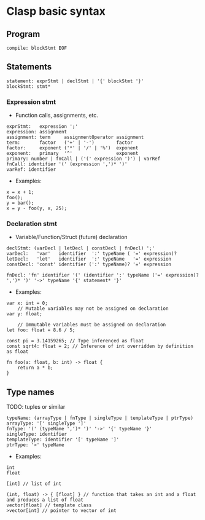 # Clasp basic syntax

## Program
```
compile: blockStmt EOF
```

## Statements
```
statement: exprStmt | declStmt | '{' blockStmt '}'
blockStmt: stmt*
```
### Expression stmt
* Function calls, assignments, etc.
```
exprStmt:   expression ';'
expression: assignment
assignment: term     assignmentOperator assignment
term:       factor   ('+' | '-')        factor
factor:     exponent ('*' | '/' | '%')  exponent
exponent:   primary  '^'                exponent
primary: number | fnCall | ('(' expression ')') | varRef
fnCall: identifier '(' (expression ',')* ')'
varRef: identifier
```
* Examples:
```
x = x + 1;
foo();
y = bar();
x = y - foo(y, x, 25);
```
### Declaration stmt
* Variable/Function/Struct (future) declaration
```
declStmt: (varDecl | letDecl | constDecl | fnDecl) ';'
varDecl:   'var'   identifier  ':' typeName ( '=' expression)?
letDecl:   'let'   identifier  ':' typeName   '=' expression
constDecl: 'const' identifier (':' typeName)? '=' expression

fnDecl: 'fn' identifier '(' (identifier ':' typeName ('=' expression)? ',')* ')' '->' typeName '{' statement* '}'
```
* Examples:
```
var x: int = 0;
    // Mutable variables may not be assigned on declaration
var y: float;

    // Immutable variables must be assigned on declaration
let foo: float = 8.6 / 5;

const pi = 3.14159265; // Type inferenced as float
const sqrt4: float = 2; // Inference of int overridden by definition as float

fn foo(a: float, b: int) -> float {
    return a * b;
}
```

## Type names
TODO: tuples or similar
```
typeName: (arrayType | fnType | singleType | templateType | ptrType)
arrayType: '[' singleType ']'
fnType: '(' (typeName ',')* ')' '->' '{' typeName '}'
singleType: identifier
templateType: identifier '[' typeName ']'
ptrType: '>' typeName
```
* Examples:
```
int
float

[int] // list of int

(int, float) -> { [float] } // function that takes an int and a float and produces a list of float
vector[float] // template class
>vector[int] // pointer to vector of int
```